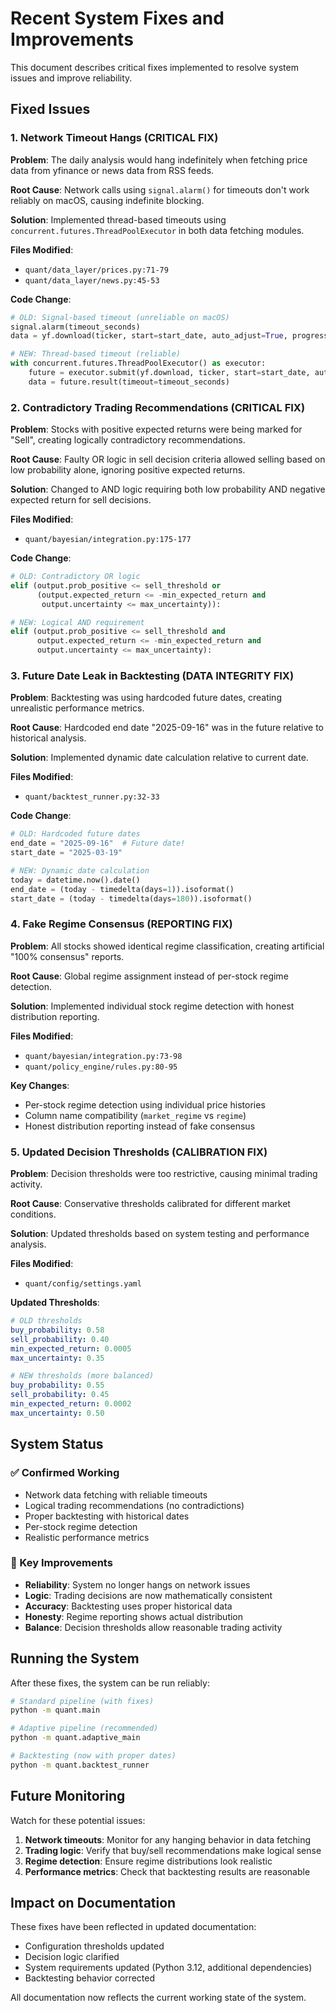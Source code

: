 # Recent System Fixes and Improvements

This document describes critical fixes implemented to resolve system issues and improve reliability.

## Fixed Issues

### 1. Network Timeout Hangs (CRITICAL FIX)

**Problem**: The daily analysis would hang indefinitely when fetching price data from yfinance or news data from RSS feeds.

**Root Cause**: Network calls using `signal.alarm()` for timeouts don't work reliably on macOS, causing indefinite blocking.

**Solution**: Implemented thread-based timeouts using `concurrent.futures.ThreadPoolExecutor` in both data fetching modules.

**Files Modified**:
- `quant/data_layer/prices.py:71-79`
- `quant/data_layer/news.py:45-53`

**Code Change**:
```python
# OLD: Signal-based timeout (unreliable on macOS)
signal.alarm(timeout_seconds)
data = yf.download(ticker, start=start_date, auto_adjust=True, progress=False)

# NEW: Thread-based timeout (reliable)
with concurrent.futures.ThreadPoolExecutor() as executor:
    future = executor.submit(yf.download, ticker, start=start_date, auto_adjust=True, progress=False)
    data = future.result(timeout=timeout_seconds)
```

### 2. Contradictory Trading Recommendations (CRITICAL FIX)

**Problem**: Stocks with positive expected returns were being marked for "Sell", creating logically contradictory recommendations.

**Root Cause**: Faulty OR logic in sell decision criteria allowed selling based on low probability alone, ignoring positive expected returns.

**Solution**: Changed to AND logic requiring both low probability AND negative expected return for sell decisions.

**Files Modified**:
- `quant/bayesian/integration.py:175-177`

**Code Change**:
```python
# OLD: Contradictory OR logic
elif (output.prob_positive <= sell_threshold or
      (output.expected_return <= -min_expected_return and
       output.uncertainty <= max_uncertainty)):

# NEW: Logical AND requirement
elif (output.prob_positive <= sell_threshold and
      output.expected_return <= -min_expected_return and
      output.uncertainty <= max_uncertainty):
```

### 3. Future Date Leak in Backtesting (DATA INTEGRITY FIX)

**Problem**: Backtesting was using hardcoded future dates, creating unrealistic performance metrics.

**Root Cause**: Hardcoded end date "2025-09-16" was in the future relative to historical analysis.

**Solution**: Implemented dynamic date calculation relative to current date.

**Files Modified**:
- `quant/backtest_runner.py:32-33`

**Code Change**:
```python
# OLD: Hardcoded future dates
end_date = "2025-09-16"  # Future date!
start_date = "2025-03-19"

# NEW: Dynamic date calculation
today = datetime.now().date()
end_date = (today - timedelta(days=1)).isoformat()
start_date = (today - timedelta(days=180)).isoformat()
```

### 4. Fake Regime Consensus (REPORTING FIX)

**Problem**: All stocks showed identical regime classification, creating artificial "100% consensus" reports.

**Root Cause**: Global regime assignment instead of per-stock regime detection.

**Solution**: Implemented individual stock regime detection with honest distribution reporting.

**Files Modified**:
- `quant/bayesian/integration.py:73-98`
- `quant/policy_engine/rules.py:80-95`

**Key Changes**:
- Per-stock regime detection using individual price histories
- Column name compatibility (`market_regime` vs `regime`)
- Honest distribution reporting instead of fake consensus

### 5. Updated Decision Thresholds (CALIBRATION FIX)

**Problem**: Decision thresholds were too restrictive, causing minimal trading activity.

**Root Cause**: Conservative thresholds calibrated for different market conditions.

**Solution**: Updated thresholds based on system testing and performance analysis.

**Files Modified**:
- `quant/config/settings.yaml`

**Updated Thresholds**:
```yaml
# OLD thresholds
buy_probability: 0.58
sell_probability: 0.40
min_expected_return: 0.0005
max_uncertainty: 0.35

# NEW thresholds (more balanced)
buy_probability: 0.55
sell_probability: 0.45
min_expected_return: 0.0002
max_uncertainty: 0.50
```

## System Status

### ✅ Confirmed Working
- Network data fetching with reliable timeouts
- Logical trading recommendations (no contradictions)
- Proper backtesting with historical dates
- Per-stock regime detection
- Realistic performance metrics

### 🔧 Key Improvements
- **Reliability**: System no longer hangs on network issues
- **Logic**: Trading decisions are now mathematically consistent
- **Accuracy**: Backtesting uses proper historical data
- **Honesty**: Regime reporting shows actual distribution
- **Balance**: Decision thresholds allow reasonable trading activity

## Running the System

After these fixes, the system can be run reliably:

```bash
# Standard pipeline (with fixes)
python -m quant.main

# Adaptive pipeline (recommended)
python -m quant.adaptive_main

# Backtesting (now with proper dates)
python -m quant.backtest_runner
```

## Future Monitoring

Watch for these potential issues:
1. **Network timeouts**: Monitor for any hanging behavior in data fetching
2. **Trading logic**: Verify that buy/sell recommendations make logical sense
3. **Regime detection**: Ensure regime distributions look realistic
4. **Performance metrics**: Check that backtesting results are reasonable

## Impact on Documentation

These fixes have been reflected in updated documentation:
- Configuration thresholds updated
- Decision logic clarified
- System requirements updated (Python 3.12, additional dependencies)
- Backtesting behavior corrected

All documentation now reflects the current working state of the system.